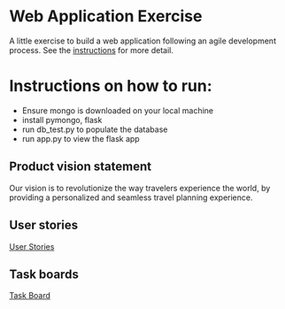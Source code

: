 # Web Application Exercise

A little exercise to build a web application following an agile development process. See the [instructions](instructions.md) for more detail.

# Instructions on how to run:
- Ensure mongo is downloaded on your local machine
- install pymongo, flask
- run db_test.py to populate the database
- run app.py to view the flask app

## Product vision statement

Our vision is to revolutionize the way travelers experience the world, by providing a personalized and seamless travel planning experience. 

## User stories

[User Stories](https://github.com/software-students-fall2023/2-web-app-exercise-stuytown/issues)
## Task boards

[Task Board](https://github.com/orgs/software-students-fall2023/projects/11)
